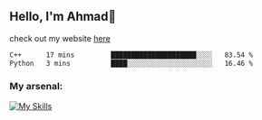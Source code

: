 
## Hello, I'm Ahmad👋

check out my website [here](https://ahmadalwi.com/)

<!--START_SECTION:waka-->

```txt
C++      17 mins         █████████████████████░░░░   83.54 %
Python   3 mins          ████░░░░░░░░░░░░░░░░░░░░░   16.46 %
```

<!--END_SECTION:waka-->

### My arsenal:

[![My Skills](https://skillicons.dev/icons?i=js,ts,py,go,react,nextjs,svelte,nodejs,django,tailwind,html,css,sass,firebase,mongodb,postgres,mysql,redis,git,github,docker,vscode,figma,godot)](https://skillicons.dev)
